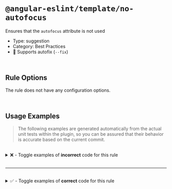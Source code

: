<!--

  DO NOT EDIT.

  This markdown file was autogenerated using a mixture of the following files as the source of truth for its data:
  - ../../src/rules/no-autofocus.ts
  - ../../tests/rules/no-autofocus/cases.ts

  In order to update this file, it is therefore those files which need to be updated, as well as potentially the generator script:
  - ../../../../tools/scripts/generate-rule-docs.ts

-->

<br>

# `@angular-eslint/template/no-autofocus`

Ensures that the `autofocus` attribute is not used

- Type: suggestion
- Category: Best Practices
- 🔧 Supports autofix (`--fix`)

<br>

## Rule Options

The rule does not have any configuration options.

<br>

## Usage Examples

> The following examples are generated automatically from the actual unit tests within the plugin, so you can be assured that their behavior is accurate based on the current commit.

<br>

<details>
<summary>❌ - Toggle examples of <strong>incorrect</strong> code for this rule</summary>

<br>

#### Default Config

```json
{
  "rules": {
    "@angular-eslint/template/no-autofocus": [
      "error"
    ]
  }
}
```

<br>

#### ❌ Invalid Code

```html
<button autofocus>Click me!</button>
        ~~~~~~~~~
```

<br>

---

<br>

#### Default Config

```json
{
  "rules": {
    "@angular-eslint/template/no-autofocus": [
      "error"
    ]
  }
}
```

<br>

#### ❌ Invalid Code

```html
<input [attr.autofocus]="false">
       ~~~~~~~~~~~~~~~~~~~~~~~~
```

<br>

---

<br>

#### Default Config

```json
{
  "rules": {
    "@angular-eslint/template/no-autofocus": [
      "error"
    ]
  }
}
```

<br>

#### ❌ Invalid Code

```html
<app-test [autofocus]="true"></app-test>
<select autofocus></select>
        ~~~~~~~~~
```

</details>

<br>

---

<br>

<details>
<summary>✅ - Toggle examples of <strong>correct</strong> code for this rule</summary>

<br>

#### Default Config

```json
{
  "rules": {
    "@angular-eslint/template/no-autofocus": [
      "error"
    ]
  }
}
```

<br>

#### ✅ Valid Code

```html
<input type="text">
```

<br>

---

<br>

#### Default Config

```json
{
  "rules": {
    "@angular-eslint/template/no-autofocus": [
      "error"
    ]
  }
}
```

<br>

#### ✅ Valid Code

```html
<textarea autoFocus></textarea>
```

<br>

---

<br>

#### Default Config

```json
{
  "rules": {
    "@angular-eslint/template/no-autofocus": [
      "error"
    ]
  }
}
```

<br>

#### ✅ Valid Code

```html
<div [autoFocus]="true"></div>
```

<br>

---

<br>

#### Default Config

```json
{
  "rules": {
    "@angular-eslint/template/no-autofocus": [
      "error"
    ]
  }
}
```

<br>

#### ✅ Valid Code

```html
<button [appautofocus]="false">Click me!</button>
```

<br>

---

<br>

#### Default Config

```json
{
  "rules": {
    "@angular-eslint/template/no-autofocus": [
      "error"
    ]
  }
}
```

<br>

#### ✅ Valid Code

```html
<app-drag-drop autofocus></app-drag-drop>
```

<br>

---

<br>

#### Default Config

```json
{
  "rules": {
    "@angular-eslint/template/no-autofocus": [
      "error"
    ]
  }
}
```

<br>

#### ✅ Valid Code

```html
<app-textarea [autofocus]="false"></app-textarea>
```

</details>

<br>
